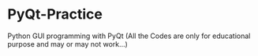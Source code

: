 PyQt-Practice
=============

Python GUI programming with PyQt (All the Codes are only for educational purpose and may or may not work...) 
